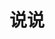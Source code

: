 # 说说

 
<div id='speak'></speak>
<script type="text/javascript" src="https://cdn.jsdelivr.net/npm/ispeak-bber/ispeak-bber.min.js" charset="utf-8" ></script>
<script>
ispeakBber
    .init({
      el: '#speak', // 容器选择器
      name: 'Cat Tom', // 显示的昵称
      envId: 'blog-bb-6gvuymj7b6dae24e', // 环境id
      region: 'ap-shanghai', // 腾讯云地址，默认为上海
      limit: 10, // 每次加载的条数，默认为5
      avatar: 'https://static.cattom.site/image/icon/32.png?x-oss-process=style/webp',
      fromColor:'rgb(245, 150, 170)', // 下方标签背景颜色 默认 rgb(245, 150, 170)
      loadingImg: 'https://7.dusays.com/2021/03/04/d2d5e983e2961.gif', // 自定义loading的图片，示例值为默认值
      dbName:'talks' // 数据的名称，默认talks，避免有人的命名不是这个，所以加入此配置字段。
    })
    .then(function() {
      // 哔哔加载完成后的回调函数，你可以写你自己的功能
      console.log('哔哔 加载完成')
    })
</script>

